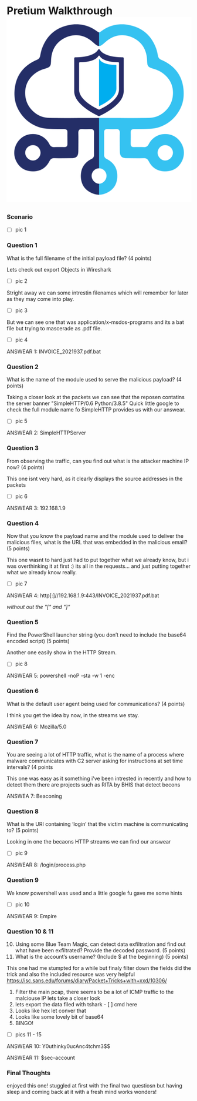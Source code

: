 # Pretium Walkthrough ![BTLO Logo](https://github.com/the-pixel-hunter/BTLO-Pretium-Walkthrough/blob/main/images/btlologo.png)

### Scenario
- [ ] pic 1

### Question 1 
What is the full filename of the initial payload file? (4 points)

Lets check out export Objects in Wireshark

- [ ] pic  2

Stright away we can some intrestin filenames which will remember for later as they may come into play.

- [ ] pic 3

But we can see one that was application/x-msdos-programs and its a bat file but trying to mascerade as .pdf file.

- [ ] pic 4

 ANSWEAR 1: INVOICE_2021937.pdf.bat

### Question 2
What is the name of the module used to serve the malicious payload? (4 points)

Taking a closer look at the packets we can see that the reposen contatins the server banner "SimpleHTTP/0.6 Python/3.8.5"
Quick little google to check the full module name fo SimpleHTTP provides us with our answear.

- [ ] pic 5

ANSWEAR 2: SimpleHTTPServer

### Question 3 
From observing the traffic, can you find out what is the attacker machine IP now? (4 points)

This one isnt very hard, as it clearly displays the source addresses in the packets

- [ ] pic 6

ANSWEAR 3: 192.168.1.9

### Question 4
Now that you know the payload name and the module used to deliver the malicious files, what is the URL that was embedded in the malicious email? (5 points)

This one wasnt to hard just had to put together what we already know, but i was overthinking it at first :)
its all in the requests... and just putting together what we already know really. 

- [ ] pic 7

ANSWEAR 4: http[:]//192.168.1.9:443/INVOICE_2021937.pdf.bat

*without out the "[" and "]"*

### Question 5
Find the PowerShell launcher string (you don’t need to include the base64 encoded script) (5 points)

Another one easily show in the HTTP Stream.

- [ ] pic 8

ANSWEAR 5: powershell -noP -sta -w 1 -enc

### Question 6
What is the default user agent being used for communications? (4 points)
 
I think you get the idea by now, in the streams we stay.

ANSWEAR 6: Mozilla/5.0

### Question 7 
You are seeing a lot of HTTP traffic, what is the name of a process where malware communicates with C2 server asking for instructions at set time intervals? (4 points

This one was easy as it something i've been intrested in recently and how to detect them there are projects such as RITA by BHIS that detect becons 

ANSWEA 7: Beaconing

### Question 8
What is the URI containing ‘login’ that the victim machine is communicating to? (5 points)

Looking in one the becaons HTTP streams we can find our answear

- [ ] pic 9 

ANSWEAR 8: /login/process.php


### Question 9

We know powershell was used and a little google fu gave me  some hints 

 - [ ] pic 10
 
ANSWEAR 9: Empire

### Question 10 & 11

10. Using some Blue Team Magic, can detect data exfiltration and find out what have been exfiltrated? Provide the decoded password. (5 points)
11. What is the account’s username? (Include $ at the beginning) (5 points)

This one had me stumpted for a while but finaly filter down the fields did the trick and also the included resource was very helpful
https://isc.sans.edu/forums/diary/Packet+Tricks+with+xxd/10306/

1. Filter the main pcap, there seems to be a lot of ICMP traffic to the malciouse IP lets take a closer look
2. lets export the data filed with tshark - [ ] cmd here
3. Looks like hex let conver that
4. Looks like some lovely bit of base64 
5. BINGO!

- [ ] pics 11 - 15

ANSWEAR 10: Y0uthinky0ucAnc4tchm3$$

ANSWEAR 11: $sec-account

### Final Thoughts

enjoyed this one! stuggled at first with the final two questiosn but having sleep and coming back at it with a fresh mind works wonders!


